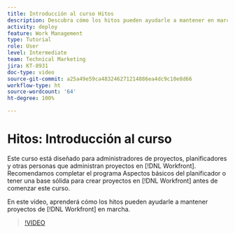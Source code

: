 ```yaml
---
title: Introducción al curso Hitos
description: Descubra cómo los hitos pueden ayudarle a mantener en marcha los proyectos de  [!DNL  Workfront] .
activity: deploy
feature: Work Management
type: Tutorial
role: User
level: Intermediate
team: Technical Marketing
jira: KT-8931
doc-type: video
source-git-commit: a25a49e59ca483246271214886ea4dc9c10e8d66
workflow-type: ht
source-wordcount: '64'
ht-degree: 100%

---
```


# Hitos: Introducción al curso

Este curso está diseñado para administradores de proyectos, planificadores y otras personas que administran proyectos en [!DNL Workfront]. Recomendamos completar el programa Aspectos básicos del planificador o tener una base sólida para crear proyectos en [!DNL Workfront] antes de comenzar este curso.

En este vídeo, aprenderá cómo los hitos pueden ayudarle a mantener proyectos de [!DNL  Workfront] en marcha.

>[!VIDEO](https://video.tv.adobe.com/v/335203/?quality=12&learn=on)
